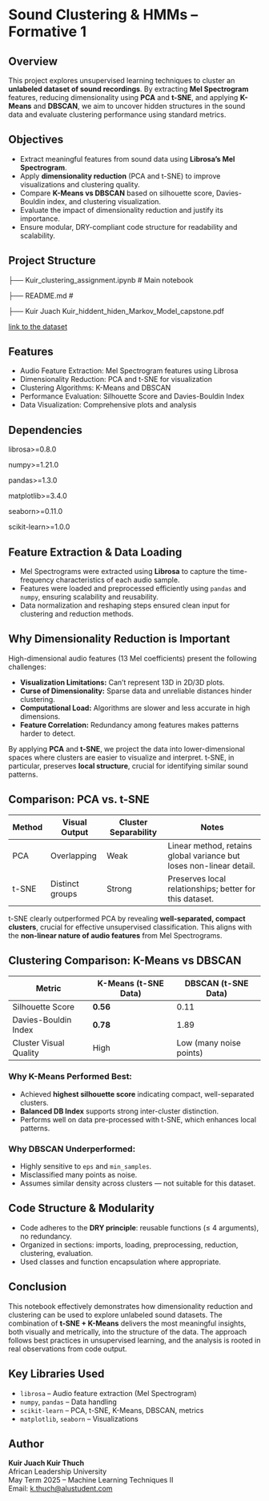 # Sound Clustering & HMMs – Formative 1

## Overview

This project explores unsupervised learning techniques to cluster an **unlabeled dataset of sound recordings**. By extracting **Mel Spectrogram** features, reducing dimensionality using **PCA** and **t-SNE**, and applying **K-Means** and **DBSCAN**, we aim to uncover hidden structures in the sound data and evaluate clustering performance using standard metrics.

## Objectives

- Extract meaningful features from sound data using **Librosa’s Mel Spectrogram**.
- Apply **dimensionality reduction** (PCA and t-SNE) to improve visualizations and clustering quality.
- Compare **K-Means vs DBSCAN** based on silhouette score, Davies-Bouldin index, and clustering visualization.
- Evaluate the impact of dimensionality reduction and justify its importance.
- Ensure modular, DRY-compliant code structure for readability and scalability.


## Project Structure
├── Kuir_clustering_assignment.ipynb # Main notebook

├── README.md #

├── Kuir Juach Kuir_hiddent_hiden_Markov_Model_capstone.pdf

[link to the dataset](https://drive.google.com/drive/folders/1u3GA1PVKnx_ZN4nBEwZy75rq9huouAd_?usp=sharing)

## Features
- Audio Feature Extraction: Mel Spectrogram features using Librosa
- Dimensionality Reduction: PCA and t-SNE for visualization
- Clustering Algorithms: K-Means and DBSCAN
- Performance Evaluation: Silhouette Score and Davies-Bouldin Index
- Data Visualization: Comprehensive plots and analysis

## Dependencies

librosa>=0.8.0

numpy>=1.21.0

pandas>=1.3.0

matplotlib>=3.4.0

seaborn>=0.11.0

scikit-learn>=1.0.0

## Feature Extraction & Data Loading

- Mel Spectrograms were extracted using **Librosa** to capture the time-frequency characteristics of each audio sample.
- Features were loaded and preprocessed efficiently using `pandas` and `numpy`, ensuring scalability and reusability.
- Data normalization and reshaping steps ensured clean input for clustering and reduction methods.

## Why Dimensionality Reduction is Important

High-dimensional audio features (13 Mel coefficients) present the following challenges:

- **Visualization Limitations:** Can’t represent 13D in 2D/3D plots.
- **Curse of Dimensionality:** Sparse data and unreliable distances hinder clustering.
- **Computational Load:** Algorithms are slower and less accurate in high dimensions.
- **Feature Correlation:** Redundancy among features makes patterns harder to detect.

By applying **PCA** and **t-SNE**, we project the data into lower-dimensional spaces where clusters are easier to visualize and interpret. t-SNE, in particular, preserves **local structure**, crucial for identifying similar sound patterns.

## Comparison: PCA vs. t-SNE

| Method | Visual Output | Cluster Separability | Notes |
|--------|----------------|----------------------|-------|
| PCA    | Overlapping    | Weak                 | Linear method, retains global variance but loses non-linear detail. |
| t-SNE  | Distinct groups| Strong               | Preserves local relationships; better for this dataset. |

t-SNE clearly outperformed PCA by revealing **well-separated, compact clusters**, crucial for effective unsupervised classification. This aligns with the **non-linear nature of audio features** from Mel Spectrograms.


## Clustering Comparison: K-Means vs DBSCAN

| Metric                | K-Means (t-SNE Data) | DBSCAN (t-SNE Data) |
|-----------------------|----------------------|----------------------|
| Silhouette Score      | **0.56**              | 0.11                 |
| Davies-Bouldin Index  | **0.78**              | 1.89                 |
| Cluster Visual Quality| High                  | Low (many noise points) |

### Why K-Means Performed Best:
- Achieved **highest silhouette score** indicating compact, well-separated clusters.
- **Balanced DB Index** supports strong inter-cluster distinction.
- Performs well on data pre-processed with t-SNE, which enhances local patterns.

### Why DBSCAN Underperformed:
- Highly sensitive to `eps` and `min_samples`.
- Misclassified many points as noise.
- Assumes similar density across clusters — not suitable for this dataset.

## Code Structure & Modularity

- Code adheres to the **DRY principle**: reusable functions (≤ 4 arguments), no redundancy.
- Organized in sections: imports, loading, preprocessing, reduction, clustering, evaluation.
- Used classes and function encapsulation where appropriate.

## Conclusion

This notebook effectively demonstrates how dimensionality reduction and clustering can be used to explore unlabeled sound datasets. The combination of **t-SNE + K-Means** delivers the most meaningful insights, both visually and metrically, into the structure of the data. The approach follows best practices in unsupervised learning, and the analysis is rooted in real observations from code output.

## Key Libraries Used

- `librosa` – Audio feature extraction (Mel Spectrogram)
- `numpy`, `pandas` – Data handling
- `scikit-learn` – PCA, t-SNE, K-Means, DBSCAN, metrics
- `matplotlib`, `seaborn` – Visualizations

## Author

**Kuir Juach Kuir Thuch**  
African Leadership University  
May Term 2025 – Machine Learning Techniques II  
Email: k.thuch@alustudent.com

